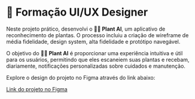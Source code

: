 # 📱 Formação UI/UX Designer

Neste projeto prático, desenvolvi o **🌱🤖 Plant AI**, um aplicativo de reconhecimento de plantas. O processo incluiu a criação de wireframe de média fidelidade, design system, alta fidelidade e protótipo navegável.

O objetivo do **🌱🤖 Plant AI** é proporcionar uma experiência intuitiva e útil para os usuários, permitindo que eles escaneiem suas plantas e recebam, diariamente, notificações personalizadas sobre cuidados e manutenção.

Explore o design do projeto no Figma através do link abaixo:

[Link do projeto no Figma](https://www.figma.com/design/ogo0bvsWGyEfvbYgv2h9Lj/PlantAI-App?node-id=11-1833&t=N2l017umrRuN4wjV-1)

